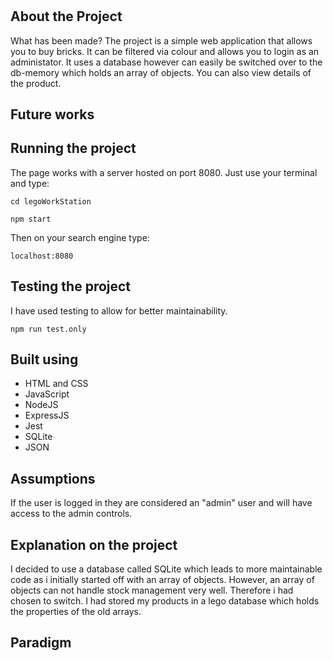 #

## About the Project

What has been made? The project is a simple web application that allows you to buy bricks. It can be filtered via colour and allows you to login as an administator. It uses a database however can easily be switched over to the db-memory which holds an array of objects. You can also view details of the product.

## Future works


## Running the project

The page works with a server hosted on port 8080. Just use your terminal and type:

```console
cd legoWorkStation
```

```console
npm start
```

Then on your search engine type:

```console
localhost:8080
```

## Testing the project

I have used testing to allow for better maintainability.

```console
npm run test.only
```

## Built using

* HTML and CSS
* JavaScript
* NodeJS
* ExpressJS
* Jest
* SQLite
* JSON

## Assumptions

If the user is logged in they are considered an "admin" user and will have access to the admin controls.

## Explanation on the project

I decided to use a database called SQLite which leads to more maintainable code as i initially started off with an array of objects. However, an array of objects can not handle stock management very well. Therefore i had chosen to switch. I had stored my products in a lego database which holds the properties of the old arrays.

## Paradigm
